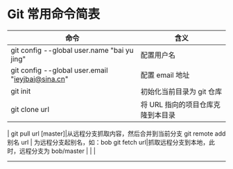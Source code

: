 # Git 常用命令简表

命令 | 含义
--|--
git config --global user.name "bai yu jing"| 配置用户名
 git config --global user.email "ieyjbai@sina.cn"| 配置 email 地址
git init| 初始化当前目录为 git 仓库
git clone url|将 URL 指向的项目仓库克隆到本目录
|
git pull url [master]|从远程分支抓取内容，然后合并到当前分支
git remote add 别名 url | 为远程分支起别名，如：bob
git fetch url|抓取远程分支到本地，此时，远程分支为 bob/master
|
|
|































***
